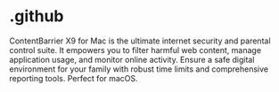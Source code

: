 # .github
ContentBarrier X9 for Mac is the ultimate internet security and parental control suite. It empowers you to filter harmful web content, manage application usage, and monitor online activity. Ensure a safe digital environment for your family with robust time limits and comprehensive reporting tools. Perfect for macOS.
